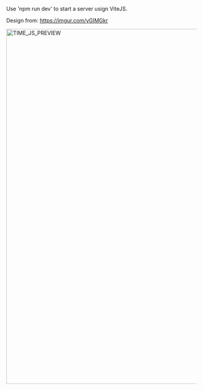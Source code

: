 Use 'npm run dev' to start a server usign ViteJS.

Design from: https://imgur.com/yGIMGkr

<img width="1919" height="938" alt="TIME_JS_PREVIEW" src="https://github.com/user-attachments/assets/4f5560f2-7604-49f3-8c1b-1abb6caf7bc5" />
